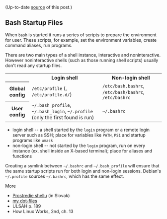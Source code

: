 (Up-to-date <a href="https://github.com/jreisinger/blog/blob/master/posts/login-scripts.md">source</a> of this post.)

Bash Startup Files
------------------

When `bash` is started it runs a series of scripts to prepare the environment
for user. These scripts, for example, set the environment variables, create
command aliases, run programs.

There are two main types of a shell instance, interactive and noninteractive. However noninteractive shells (such as those running shell scripts) usually don't read any startup files.

<table>
  <tr>
    <th></th>
    <th>Login shell</th>
    <th>Non-login shell</th>
  </tr>
  <tr>
    <th>Global config</th>
    <td><code>/etc/profile</code> (, <code>/etc/profile.d/</code>)</td>
    <td><code>/etc/bash.bashrc</code>, <code>/etc/bash/bashrc</code>, <code>/etc/bashrc</code></td>
  </tr>
  <tr>
    <th>User config</th>
    <td><code>~/.bash_profile</code>, <code>~/.bash_login</code>, <code>~/.profile</code> (only the first found is run) </td>
    <td><code>~/.bashrc</code></td>
  </tr>
</table>

 * login shell -- a shell started by the `login` program or a remote login server such as SSH; place for variables like `PATH`, `PS1` and startup programs like `umask`
 * non-login shell -- not started by the `login` program, run on every instance (ex. shell inside an X-based terminal); place for aliases and functions
 
Creating a symlink between `~/.bashrc` and `~/.bash_profile` will ensure that the same startup scripts run for both login and non-login sessions. Debian's `~/.profile` sources `~/.bashrc`, which has the same effect.

More

* [Prostredie shellu](http://jreisinger.duckdns.org/Linux1/ShellSkriptovanie/02ProstredieShellu) (in Slovak)
* [my dot-files](https://github.com/jreisinger/dot-files)
* ULSAH p. 189
* How Linux Works, 2nd, ch. 13
